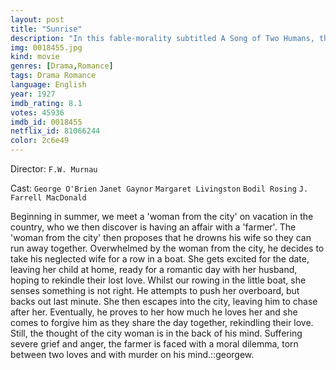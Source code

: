```yaml
---
layout: post
title: "Sunrise"
description: "In this fable-morality subtitled A Song of Two Humans, the evil temptress is a city woman who bewitches farmer Anses and tries to convince him to murder his neglected wife, Indre..."
img: 0018455.jpg
kind: movie
genres: [Drama,Romance]
tags: Drama Romance 
language: English
year: 1927
imdb_rating: 8.1
votes: 45936
imdb_id: 0018455
netflix_id: 81066244
color: 2c6e49
---
```

Director: `F.W. Murnau`  

Cast: `George O'Brien` `Janet Gaynor` `Margaret Livingston` `Bodil Rosing` `J. Farrell MacDonald` 

Beginning in summer, we meet a 'woman from the city' on vacation in the country, who we then discover is having an affair with a 'farmer'. The 'woman from the city' then proposes that he drowns his wife so they can run away together. Overwhelmed by the woman from the city, he decides to take his neglected wife for a row in a boat. She gets excited for the date, leaving her child at home, ready for a romantic day with her husband, hoping to rekindle their lost love. Whilst our rowing in the little boat, she senses something is not right. He attempts to push her overboard, but backs out last minute. She then escapes into the city, leaving him to chase after her. Eventually, he proves to her how much he loves her and she comes to forgive him as they share the day together, rekindling their love. Still, the thought of the city woman is in the back of his mind. Suffering severe grief and anger, the farmer is faced with a moral dilemma, torn between two loves and with murder on his mind.::georgew.